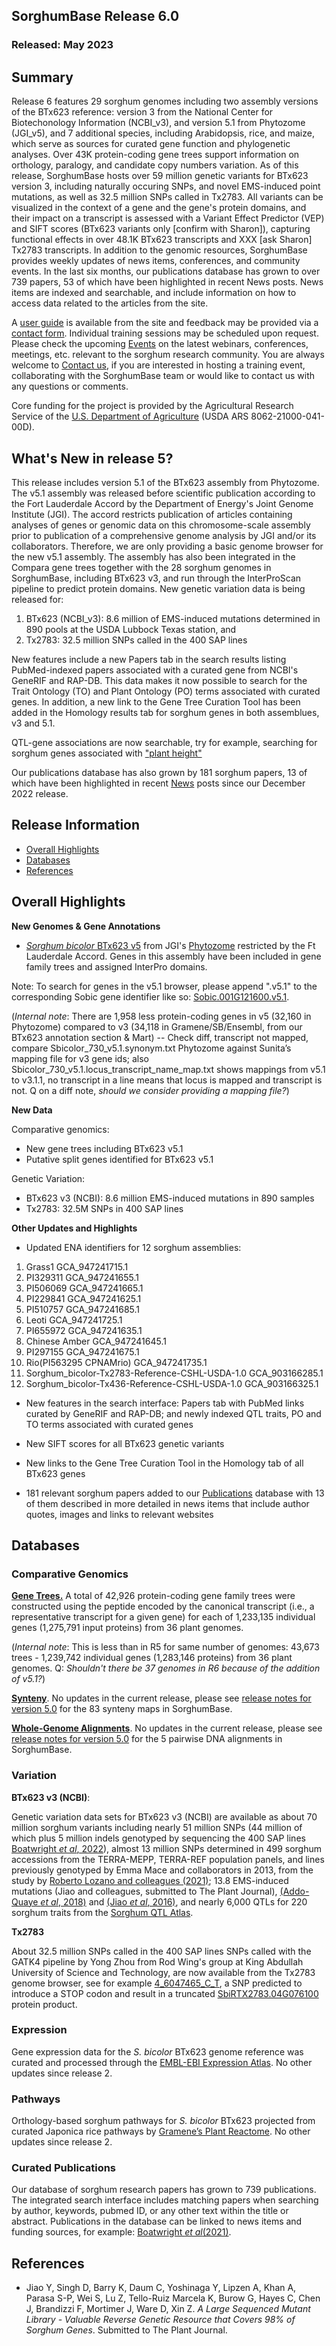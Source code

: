 ## SorghumBase Release 6.0
### Released: May 2023
## Summary

Release 6 features 29 sorghum genomes including two assembly versions of the BTx623 reference: version 3 from the National Center for Biotechonology Information (NCBI_v3), and version 5.1 from Phytozome (JGI_v5), and 7 additional species, including Arabidopsis, rice, and maize, which serve as sources for curated gene function and phylogenetic analyses. Over 43K protein-coding gene trees support information on orthology, paralogy, and candidate copy numbers variation. As of this release, SorghumBase hosts over 59 million genetic variants for BTx623 version 3, including naturally occuring SNPs, and novel EMS-induced point mutations, as well as 32.5 million SNPs called in Tx2783. All variants can be visualized in the context of a gene and the gene's protein domains, and their impact on a transcript is assessed with a Variant Effect Predictor (VEP) and SIFT scores (BTx623 variants only [confirm with Sharon]), capturing functional effects in over 48.1K BTx623 transcripts and XXX [ask Sharon] Tx2783 transcripts. In addition to the genomic resources, SorghumBase provides weekly updates of news items, conferences, and community events. In the last six months, our publications database has grown to over 739 papers, 53 of which have been highlighted in recent News posts. News items are indexed and searchable, and include information on how to access data related to the articles from the site. 

A [user guide](https://www.sorghumbase.org/guides) is available from the site and feedback may be provided via a [contact form](https://WWW.sorghumbase.org/contact). Individual training sessions may be scheduled upon  request. Please check the upcoming [Events](https://www.sorghumbase.org/events) on the latest webinars, conferences, meetings, etc. relevant to the sorghum research community. You are always welcome to [Contact us](https://www.sorghumbase.org/contact), if you are interested in hosting a training event, collaborating with the SorghumBase team or would like to contact us with any questions or comments. 

Core funding for the project is provided by the Agricultural Research Service of the [U.S. Department of Agriculture](http://www.usda.gov/) (USDA ARS 8062-21000-041-00D).

## What's New in release 5?

This release includes version 5.1 of the BTx623 assembly from Phytozome. The v5.1 assembly was released before scientific publication according to the Fort Lauderdale Accord by the Department of Energy's Joint Genome Institute (JGI). The accord restricts publication of articles containing analyses of genes or genomic data on this chromosome-scale assembly prior to publication of a comprehensive genome analysis by JGI and/or its collaborators. Therefore, we are only providing a basic genome browser for the new v5.1 assembly. The assembly has also been integrated in the Compara gene trees together with the 28 sorghum genomes in SorghumBase, including BTx623 v3, and run through the InterProScan pipeline to predict protein domains. New genetic variation data is being released for: 

  1) BTx623 (NCBI_v3): 8.6 million of EMS-induced mutations determined in 890 pools at the USDA Lubbock Texas station, and 
  2) Tx2783: 32.5 million SNPs called in the 400 SAP lines 
  
New features include a new Papers tab in the search results listing PubMed-indexed papers associated with a curated gene from NCBI's GeneRIF and RAP-DB. This data makes it now possible to search for the Trait Ontology (TO) and Plant Ontology (PO) terms associated with curated genes. In addition, a new link to the Gene Tree Curation Tool has been added in the Homology results tab for sorghum genes in both assemblues, v3 and 5.1. 

QTL-gene associations are now searchable, try for example, searching for sorghum genes associated with ["plant height"](https://dev.sorghumbase.org/genes?filters={%22status%22:%22init%22,%22operation%22:%22AND%22,%22negate%22:false,%22marked%22:false,%22leftIdx%22:0,%22rightIdx%22:3,%22children%22:[{%22fq_field%22:%22location%22,%22fq_value%22:%22(map:GCA_000003195.3%20AND%20region:9%20AND%20start:[57327486%20TO%2057634721])%22,%22name%22:%22Height%20(plant%20height)%22,%22category%22:%22QTLs%22,%22leftIdx%22:1,%22rightIdx%22:2,%22negate%22:false,%22showMenu%22:false,%22marked%22:true}],%22showMarked%22:false,%22showMenu%22:false,%22moveCopyMode%22:%22%22,%22searchOffset%22:0,%22rows%22:20}&genomes=)

Our publications database has also grown by 181 sorghum papers, 13 of which have been highlighted in recent [News](https://www.sorghumbase.org/posts?categories=research-highlights) posts since our December 2022 release.


## Release Information
- [Overall Highlights](#overall-highlights-6)
- [Databases](#databases-6)
- [References](#references-6)

## Overall Highlights

**New Genomes & Gene Annotations**

- [_Sorghum bicolor_ BTx623 v5](https://ensembl-dev.sorghumbase.org/Sorghum_bicolorv5) from JGI's [Phytozome](https://phytozome-next.jgi.doe.gov/info/Sbicolor_v5_1) restricted by the Ft Lauderdale Accord. Genes in this assembly have been included in gene family trees and assigned InterPro domains.

Note: To search for genes in the v5.1 browser, please append ".v5.1" to the corresponding Sobic gene identifier like so: [Sobic.001G121600.v5.1](https://ensembl-dev.sorghumbase.org/Sorghum_bicolorv5/Gene/Summary?db=core;g=Sobic.001G121600.v5.1;r=1:9578725-9579867;t=Sobic.001G121600.1.v5.1).

(_Internal note_: There are 1,958 less protein-coding genes in v5 (32,160 in Phytozome) compared to v3 (34,118 in Gramene/SB/Ensembl, from our BTx623 annotation section & Mart) -- Check diff, transcript not mapped, compare Sbicolor_730_v5.1.synonym.txt Phytozome against Sunita’s mapping file for v3 gene ids; also Sbicolor_730_v5.1.locus_transcript_name_map.txt shows mappings from v5.1 to v3.1.1, no transcript in a line means that locus is mapped and transcript is not. Q on a diff note, _should we consider providing a mapping file?_)


**New Data**

Comparative genomics:

- New gene trees including BTx623 v5.1
- Putative split genes identified for BTx623 v5.1

Genetic Variation:

- BTx623 v3 (NCBI): 8.6 million EMS-induced mutations in 890 samples
- Tx2783: 32.5M SNPs in 400 SAP lines


**Other Updates and Highlights**

- Updated ENA identifiers for 12 sorghum assemblies: 

1) Grass1	GCA_947241715.1
2) PI329311	GCA_947241655.1
3) PI506069	GCA_947241665.1
4) PI229841	GCA_947241625.1
5) PI510757	GCA_947241685.1
6) Leoti	GCA_947241725.1
7) PI655972	GCA_947241635.1
8) Chinese Amber	GCA_947241645.1
9) PI297155	GCA_947241675.1
10) Rio(PI563295 CPNAMrio)	GCA_947241735.1
11) Sorghum_bicolor-Tx2783-Reference-CSHL-USDA-1.0	GCA_903166285.1
12) Sorghum_bicolor-Tx436-Reference-CSHL-USDA-1.0	GCA_903166325.1

- New features in the search interface: Papers tab with PubMed links curated by GeneRIF and RAP-DB; and newly indexed QTL traits, PO and TO terms associated with curated genes

- New SIFT scores for all BTx623 genetic variants

- New links to the Gene Tree Curation Tool in the Homology tab of all BTx623 genes

- 181 relevant sorghum papers added to our [Publications](https://www.sorghumbase.org/publications) database with 13 of them described in more detailed in news items that include author quotes, images and links to relevant websites 


## Databases
### Comparative Genomics

[**Gene Trees.**](https://ensembl.sorghumbase.org/prot_tree_stats.html) A total of
42,926 protein-coding gene family trees were constructed using the peptide encoded by
the canonical transcript (i.e., a representative transcript for a given gene) for each
of 1,233,135 individual genes (1,275,791 input proteins) from 36 plant genomes.

(_Internal note_: This is less than in R5 for same number of genomes: 43,673 trees - 1,239,742 individual genes (1,283,146 proteins) from 36 plant genomes. Q: _Shouldn't there be 37 genomes in R6 because of the addition of v5.1?_)

[**Synteny**](https://ensembl.sorghumbase.org/compara_analyses.html). No updates in the current release, please see [release notes for version 5.0](https://www.sorghumbase.org/relnotes?section=PRelease%205) for the 83 synteny maps in SorghumBase.

[**Whole-Genome Alignments**](https://ensembl.sorghumbase.org/compara_analyses.html). No updates in the current release, please see [release notes for version 5.0](https://www.sorghumbase.org/relnotes?section=PRelease%205) for the 5 pairwise DNA alignments in SorghumBase.


### Variation

**BTx623 v3 (NCBI)**:

Genetic variation data sets for BTx623 v3 (NCBI) are available as about 70 million sorghum variants including
nearly 51 million SNPs (44 million of which plus 5 million indels genotyped by sequencing the 400 SAP lines [Boatwright _et al_, 2022](https://www.sorghumbase.org/post/whole-genome-sequencing-of-400-sorghum-association-panel-sap-accessions-establishes-a-crucial-resource-for-dissecting-genomic-diversity-in-sorghum)), almost 13 million SNPs determined in 499 sorghum accessions from the TERRA-MEPP, TERRA-REF population panels, and lines previously genotyped by Emma Mace and collaborators in 2013, from the study by [Roberto Lozano and colleagues (2021)](https://www.sorghumbase.org/post/comparative-analysis-of-deleterious-mutations-in-sorghum-versus-maize);
13.8 EMS-induced mutations (Jiao and colleagues, submitted to The Plant Journal), [(Addo-Quaye _et al_, 2018)](https://www.sorghumbase.org/paper/19942) and [(Jiao _et al_, 2016)](https://sorghumbase.org/paper/a-sorghum-mutant-resource-as-an-efficient-platform-for-gene-discovery-in-grasses), 
and nearly 6,000 QTLs for 220 sorghum traits from the [Sorghum QTL Atlas](https://aussorgm.org.au/).

 **Tx2783**

About 32.5 million SNPs called in the 400 SAP lines SNPs called with the GATK4 pipeline by Yong Zhou from Rod Wing's group at King Abdullah University of Science and Technology, are now available from the Tx2783 genome browser, see for example [4_6047465_C_T](https://ensembl-dev.sorghumbase.org/Sorghum_tx2783pac/Variation/Sample?db=core;r=4:6046965-6047965;v=4_6047465_C_T;vdb=variation;vf=11387812), a SNP predicted to introduce a STOP codon and result in a truncated [SbiRTX2783.04G076100](https://ensembl-dev.sorghumbase.org/Sorghum_tx2783pac/Gene/Summary?db=core;g=SbiRTX2783.04G076100;r=4:6046424-6048133;t=SbiRTX2783.04G076100.1;v=4_6047465_C_T;vdb=variation;vf=11387812) protein product.


### Expression

Gene expression data for the _S. bicolor_ BTx623 genome reference was curated and
processed through the [EMBL-EBI Expression Atlas](https://www.ebi.ac.uk/gxa/plant/experiments). No other updates since release 2.

### Pathways

Orthology-based sorghum pathways for _S. bicolor_ BTx623 projected from curated Japonica rice pathways by [Gramene’s Plant Reactome](https://plantreactome.gramene.org/). No other updates since release 2.

### Curated Publications

Our database of sorghum research papers has grown to 739 publications. The integrated search interface includes matching papers when searching by author, keywords, pubmed ID, or any other text within the title or abstract. 
Publications in the database can be linked to news items and funding sources, for example: [Boatwright _et al_(2021)](https://www.sorghumbase.org/post/whole-genome-sequencing-of-400-sorghum-association-panel-sap-accessions-establishes-a-crucial-resource-for-dissecting-genomic-diversity-in-sorghum).


## References

- Jiao Y, Singh D, Barry K, Daum C, Yoshinaga Y, Lipzen A, Khan A, Parasa S-P, Wei S, Lu Z, Tello-Ruiz Marcela K, Burow G, Hayes C, Chen J, Brandizzi F, Mortimer J, Ware D, Xin Z. _A Large Sequenced Mutant Library - Valuable Reverse Genetic Resource that Covers 98% of Sorghum Genes_. Submitted to The Plant Journal.
